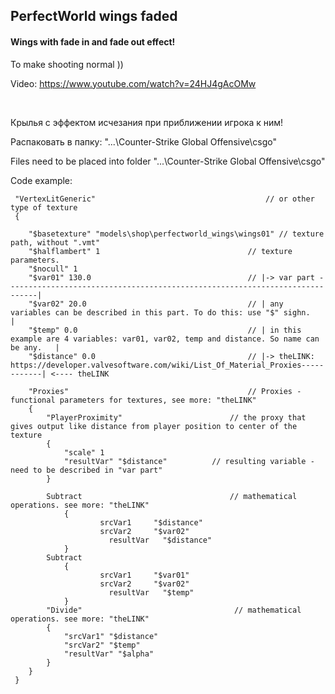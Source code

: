 ## PerfectWorld wings faded
#### Wings with fade in and fade out effect!
To make shooting normal ))

Video: https://www.youtube.com/watch?v=24HJ4gAcOMw

 

Крылья с эффектом исчезания при приближении игрока к ним!

Распаковать в папку: "...\Counter-Strike Global Offensive\csgo"

Files need to be placed into folder "...\Counter-Strike Global Offensive\csgo"

Code example:
```
 "VertexLitGeneric"                                      // or other type of texture
 {

	"$basetexture" "models\shop\perfectworld_wings\wings01" // texture path, without ".vmt"
	"$halflambert" 1                                 // texture parameters. 
	"$nocull" 1 
	"$var01" 130.0                                   // |-> var part -----------------------------------------------------------------------------|
	"$var02" 20.0                                    // | any variables can be described in this part. To do this: use "$" sighn.                 |
	"$temp" 0.0                                      // | in this example are 4 variables: var01, var02, temp and distance. So name can be any.   |
	"$distance" 0.0                                  // |-> theLINK: https://developer.valvesoftware.com/wiki/List_Of_Material_Proxies------------| <---- theLINK
	
	"Proxies"                                        // Proxies - functional parameters for textures, see more: "theLINK"
	{
		"PlayerProximity"                        // the proxy that gives output like distance from player position to center of the texture
		{
			"scale" 1
			"resultVar" "$distance"          // resulting variable - need to be described in "var part"
		}

		Subtract                                 // mathematical operations. see more: "theLINK"
	        {
        	        srcVar1     "$distance"
	       	        srcVar2     "$var02"
		              resultVar   "$distance"
	        }
		Subtract
	        {
        	        srcVar1     "$var01"
	       	        srcVar2     "$var02"
		              resultVar   "$temp"
	        }
		"Divide"                                  // mathematical operations. see more: "theLINK"
		{
			"srcVar1" "$distance"
			"srcVar2" "$temp"
			"resultVar" "$alpha"
		}
	}
 }
 ```
